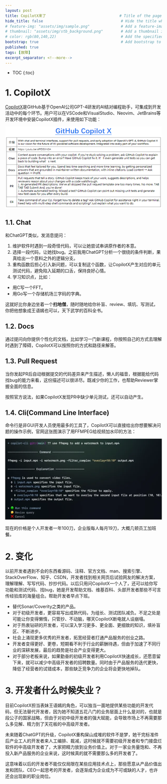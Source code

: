 ```yaml
---
layout: post
title: CopilotX来了                                 # Title of the page
hide_title: false                                   # Hide the title when displaying the post, but shown in lists of posts
# feature-img: "assets/img/sample.png"              # Add a feature-image to the post
# thumbnail: "assets/img/stb_background.png"        # Add a thumbnail image on blog view
# color: rgb(80,140,22)                             # Add the specified color as feature image, and change link colors in post
bootstrap: true                                     # Add bootstrap to the page
published: true
tags: [故障]
excerpt_separator: <!--more-->
---
```


<!--more-->
* TOC
{:toc}

# 1. CopilotX

[CopilotX](https://github.com/features/preview/copilot-x)是GitHub基于OpenAI公司GPT-4研发的AI结对编程助手，可集成到开发活动中的每个环节。用户可以在VSCode和VisualStudio、Neovim、JetBrains等开发环境中安装CopilotX插件，来使用如下功能：

![CopilotX](/assets/img/post/2023-03-26/copilotx.png)

## 1.1. Chat

和ChatGPT类似，发消息提问：

1. 维护软件时遇到一段奇怪代码，可以让她尝试串讲原作者的本意。
2. 选择一段代码，让她找bug。之前我用ChatGPT分析一个很绕的条件判断，果真给出一个意料之外的逻辑分支。
3. 重构函数后担心引入新问题，可以复制这个函数，让CopilotX产生对应的单元测试代码，避免陷入延期的口舌，保持良好心情。
4. 学习知识点，比如：
  * 用C写一个FFT。
  * 用Go写一个存储机场三字码的字典。

这就好比你身边坐着一个**扫地僧**，随时随地给你补盲、review、填坑、写测试，你把他想象成王语嫣也可以，天下武学的百科全书。

## 1.2. Docs

通过提问向你提供个性化的文档，比如学习一门新课程，你按照自己的方式去理解时遇到了障碍，CopilotX可以按照你的方式和路径来解答。

## 1.3. Pull Request

当你发起PR后自动根据提交的代码差异来产生描述，懒人的福音，根据能给代码找bug的能力来看，这份描述可以很详尽。既减少你的工作，也帮助Reviewer掌握全面的信息。

按照官方说法，如果CopilotX发现PR中缺少单元测试，还可以自动产生。

## 1.4. Cli(Command Line Interface)

命令行是非GUI开发人员使用最多的工具了，CopilotX可以直接给出你想要解决问题的操作示例，官网这张图演示了用FFMPEG给视频加水印的方法：

![CopilotX Cli](/assets/img/post/2023-03-26/copilotx_cli.png)

现在的价格是个人开发者一年100刀，企业版每人每月19刀，大概几顿员工加班餐。

# 2. 变化

以前开发者遇到不会的东西看源码、注释、官方文档、man、搜索引擎、StackOverFlow、知乎、CSDN，开发者找到相关网页后试验网友的解决方案，理解理解、写写代码、抄抄代码。以后只用问CopilotX一个人了，还可以给你写功能和测试代码、找bug，她是开发帮助文档、维基百科、头部开发者那些不可言传经验库的海量组合。帮助开发者早点下班。

* 替代Sonar/Coverity之类的产品。
* 对于初级开发者，更容易写出成熟代码，为组长、测试团队减负。不足之处是可能让你变得懒惰，只管抄、不动脑，哪天CopilotX断电就人设崩塌。
* 对于热衷钻研的开发者，可以深入学习更多、更全面、更细致的知识，填补盲区、不断进步。
* 社会上涌现更多优秀的开发者，拓宽经营者打通产品服务的创业之路。
* 开发者变得更好、更卷，短期看不利于行业的薪酬待遇，但由于加速了不同行业的深耕发展，最后的趋势是社会产业变得更大。
* 对于部分老板来说，如果勤奋的初级开发者利用CopilotX快速成长，还愿意留下来，就可以减少中高级开发者的招聘数量。同时由于产品服务的迭代更快，降低了经营者的试错成本，那些缺乏竞争力的企业将会更快地掉队。

# 3. 开发者什么时候失业？

目前CopilotX担当表妹王语嫣的角色，可以独当一面地提供某些功能的开发代码，但无法替代开发者，因为她不知道五花八门的业务层面上什么是对的，也就是段公子的国家战略，但由于对初中级开发者的强大赋能，会导致市场上不再需要那么多见解、精力到了天花板的中高级开发者。

未来随着ChatGPT的升级，CopilotX重构屎山成堆的软件不是梦，她干完标准件后产业工人的开发者来人工编排、裁减，这时候就不需要初级开发者和专门接盘烂软件的中高级开发者了，大家把精力放到业务价值上。对于一家业务量饱和、不再投入新产品服务的企业来说，这时候真的就不需要那么多的开发者了。

这意味着以后的开发者不能仅仅局限在某些应用技术点上，那些愿意从产品价值出发和团队、CEO一起思考的开发者，会逐渐成为企业成为不可或缺的人才，也许还会出现新的职业岗位。